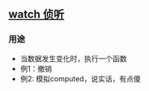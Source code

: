 ## [watch 侦听](https://kailoveq.github.io/Vue-demo-3-watach/dist/index.html)
### 用途
* 当数据发生变化时，执行一个函数
* 例1：撤销
* 例2: 模拟computed，说实话，有点傻
